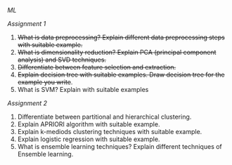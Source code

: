 *ML*

*Assignment 1*
1. ~~What is data preprocessing? Explain different data preprocessing steps with suitable example.~~ 
2. ~~⁠What is dimensionality reduction? Explain PCA (principal component analysis) and SVD techniques.~~ 
3. ~~⁠Differentiate between feature selection and extraction.~~ 
4. ~~⁠Explain decision tree with suitable examples. Draw decision tree for the example you write~~.
5. ⁠What is SVM? Explain with suitable examples 

*Assignment 2*
1. Differentiate between partitional and hierarchical clustering. 
2. ⁠Explain APRIORI algorithm with suitable example. 
3. ⁠Explain k-mediods clustering techniques with suitable example. 
4. ⁠Explain logistic regression with suitable example. 
5. ⁠What is ensemble learning techniques? Explain different techniques of Ensemble learning.
